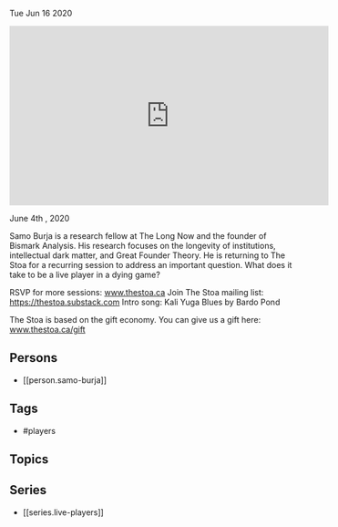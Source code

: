 



Tue Jun 16 2020

<iframe width="560" height="315" src="https://www.youtube.com/embed/i5VhbuUMizw" title="Live Players w/ Samo Burja (June 4th , 2020)" frameborder="0" allow="accelerometer; autoplay; clipboard-write; encrypted-media; gyroscope; picture-in-picture" allowfullscreen ></iframe>

June 4th , 2020

Samo Burja is a research fellow at The Long Now and the founder of Bismark Analysis. His research focuses on the longevity of institutions, intellectual dark matter, and Great Founder Theory. He is returning to The Stoa for a recurring session to address an important question. What does it take to be a live player in a dying game?

RSVP for more sessions: www.thestoa.ca
Join The Stoa mailing list: https://thestoa.substack.com
Intro song: Kali Yuga Blues by Bardo Pond

The Stoa is based on the gift economy. You can give us a gift here: www.thestoa.ca/gift

## Persons

- [[person.samo-burja]]

## Tags

- #players

## Topics



## Series

- [[series.live-players]]

